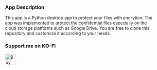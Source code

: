 ### App Description

This app is a Python desktop app to protect your files with encrytion. The app was implemented to protect the confidential files especially on the cloud storage platforms such as Google Drive. 
You are free to clone this repository and customize it according to your needs.

### Support me on KO-FI
<a href='https://ko-fi.com/P5P7XY2YD' target='_blank'><img height='36' style='border:0px;height:36px;' src='https://storage.ko-fi.com/cdn/kofi6.png?v=6' border='0' alt='Buy Me a Coffee at ko-fi.com' /></a>
